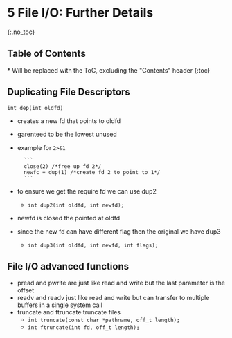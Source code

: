 # 5 File I/O: Further Details

{:.no_toc}

<h2 id="toc-header">Table of Contents <i class="fa fa-chevron-up" aria-hidden="true" id="toc-arrow"></i></h2>
* Will be replaced with the ToC, excluding the "Contents" header
{:toc}


## Duplicating File Descriptors

`int dep(int oldfd)`

- creates a new fd that points to oldfd
- garenteed to be the lowest unused 
- example for `2>&1`

		```
		close(2) /*free up fd 2*/
		newfc = dup(1) /*create fd 2 to point to 1*/
		```
		
- to ensure we get the require fd we can use dup2
	- `int dup2(int oldfd, int newfd);`
- newfd is closed the pointed at oldfd
- since the new fd can have different flag then the original we have dup3
	- `int dup3(int oldfd, int newfd, int flags);`

## File I/O advanced functions
- pread and pwrite are just like read and write but the last parameter is the offset
- readv and readv just like read and write but can transfer to multiple buffers in a single system call
- truncate and ftruncate truncate files
	- `int truncate(const char *pathname, off_t length);`
	- `int ftruncate(int fd, off_t length);`